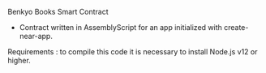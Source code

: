 Benkyo Books Smart Contract
  - Contract written in AssemblyScript for an app initialized with create-near-app.


Requirements :
to compile this code it is necessary to install Node.js v12 or higher.
